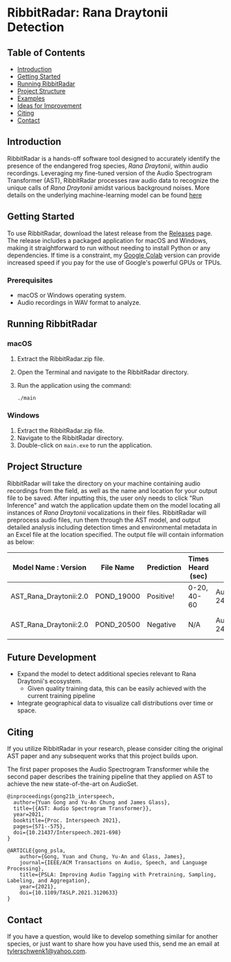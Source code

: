 # RibbitRadar: Rana Draytonii Detection

## Table of Contents
- [Introduction](#introduction)
- [Getting Started](#getting-started)
- [Running RibbitRadar](#running-ribbitradar)
- [Project Structure](#project-structure)
- [Examples](#examples)
- [Ideas for Improvement](#ideas-for-improvement)
- [Citing](#citing)
- [Contact](#contact)

## Introduction

RibbitRadar is a hands-off software tool designed to accurately identify the presence of the endangered frog species, *Rana Draytonii*, within audio recordings. Leveraging my fine-tuned version of the Audio Spectrogram Transformer (AST), RibbitRadar processes raw audio data to recognize the unique calls of *Rana Draytonii* amidst various background noises. More details on the underlying machine-learning model can be found [here](https://github.com/tyler-schwenk/ast-rana-draytonii)

## Getting Started

To use RibbitRadar, download the latest release from the [Releases](https://github.com/Tyler-Schwenk/ribbitradar/releases) page. The release includes a packaged application for macOS and Windows, making it straightforward to run without needing to install Python or any dependencies. If time is a constraint, my [Google Colab](https://github.com/tyler-schwenk/ast-rana-draytonii) version can provide increased speed if you pay for the use of Google's powerful GPUs or TPUs.

### Prerequisites

- macOS or Windows operating system.
- Audio recordings in WAV format to analyze.

## Running RibbitRadar

### macOS

1. Extract the RibbitRadar.zip file.
2. Open the Terminal and navigate to the RibbitRadar directory.
3. Run the application using the command:

    ```bash
    ./main
    ```

### Windows

1. Extract the RibbitRadar.zip file.
2. Navigate to the RibbitRadar directory.
3. Double-click on `main.exe` to run the application.

## Project Structure

RibbitRadar will take the directory on your machine containing audio recordings from the field, as well as the name and location for your output file to be saved. After inputting this, the user only needs to click "Run Inference" and watch the application update them on the model locating all instances of *Rana Draytonii* vocalizations in their files. RibbitRadar will preprocess audio files, run them through the AST model, and output detailed analysis including detection times and environmental metadata in an Excel file at the location specified. The output file will contain information as below:

| Model Name : Version | File Name     | Prediction | Times Heard (sec) | Device ID               | Timestamp                  | Temperature | Review Date |
|----------------------|---------------|------------|-------------|-------------------------|----------------------------|-------------|-------------|
| AST_Rana_Draytonii:2.0 | POND_19000 | Positive!   | 0-20, 40-60     | AudioMoth 249BC30461CBB1E6 | 19:00:00 01/12/2022 (UTC-8) | 9.3C        | 2023-07-22  |
| AST_Rana_Draytonii:2.0 | POND_20500 | Negative   | N/A         | AudioMoth 249BC30461CBB1E6 | 20:50:00 01/12/2022 (UTC-8) | 9.1C        | 2023-07-22  |


## Future Development

- Expand the model to detect additional species relevant to Rana Draytonii's ecosystem.
    - Given quality training data, this can be easily achieved with the current training pipeline    
- Integrate geographical data to visualize call distributions over time or space.

## Citing  

If you utilize RibbitRadar in your research, please consider citing the original AST paper and any subsequent works that this project builds upon.

The first paper proposes the Audio Spectrogram Transformer while the second paper describes the training pipeline that they applied on AST to achieve the new state-of-the-art on AudioSet.   
```  
@inproceedings{gong21b_interspeech,
  author={Yuan Gong and Yu-An Chung and James Glass},
  title={{AST: Audio Spectrogram Transformer}},
  year=2021,
  booktitle={Proc. Interspeech 2021},
  pages={571--575},
  doi={10.21437/Interspeech.2021-698}
}
```  
```  
@ARTICLE{gong_psla, 
    author={Gong, Yuan and Chung, Yu-An and Glass, James},  
    journal={IEEE/ACM Transactions on Audio, Speech, and Language Processing},   
    title={PSLA: Improving Audio Tagging with Pretraining, Sampling, Labeling, and Aggregation},   
    year={2021}, 
    doi={10.1109/TASLP.2021.3120633}
}
```  


 ## Contact
If you have a question, would like to develop something similar for another species, or just want to share how you have used this, send me an email at tylerschwenk1@yahoo.com.
